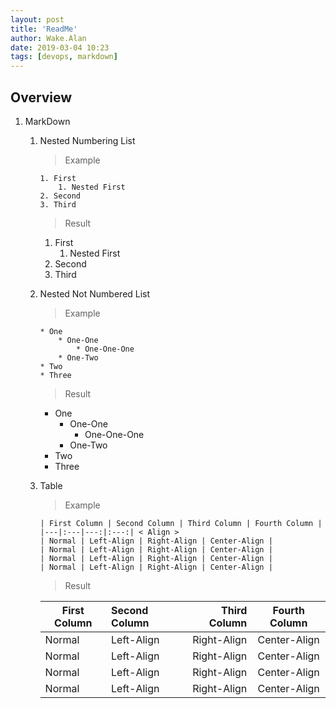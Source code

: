 ```yaml
---
layout: post
title: 'ReadMe'
author: Wake.Alan
date: 2019-03-04 10:23
tags: [devops, markdown]
---
```

## Overview
1. MarkDown
    1. Nested Numbering List

        > Example
        ```
        1. First
            1. Nested First
        2. Second
        3. Third
        ```
        > Result
        1. First
            1. Nested First
        2. Second
        3. Third

    2. Nested Not Numbered List

        > Example
        ```
        * One
            * One-One
                * One-One-One
            * One-Two
        * Two
        * Three
        ```
        > Result
        * One
            * One-One
                * One-One-One
            * One-Two
        * Two
        * Three

    3. Table

        > Example
        ```
        | First Column | Second Column | Third Column | Fourth Column |
        |---|:---|---:|:---:| < Align >
        | Normal | Left-Align | Right-Align | Center-Align |
        | Normal | Left-Align | Right-Align | Center-Align |
        | Normal | Left-Align | Right-Align | Center-Align |
        | Normal | Left-Align | Right-Align | Center-Align |
        ```
        > Result

        | First Column | Second Column | Third Column | Fourth Column |
        |---|:---|---:|:---:|
        | Normal | Left-Align | Right-Align | Center-Align |
        | Normal | Left-Align | Right-Align | Center-Align |
        | Normal | Left-Align | Right-Align | Center-Align |
        | Normal | Left-Align | Right-Align | Center-Align |